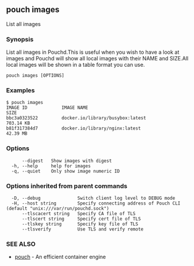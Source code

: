 ## pouch images

List all images

### Synopsis

List all images in Pouchd.This is useful when you wish to have a look at images and Pouchd will show all local images with their NAME and SIZE.All local images will be shown in a table format you can use.

```
pouch images [OPTIONS]
```

### Examples

```
$ pouch images
IMAGE ID             IMAGE NAME                                               SIZE
bbc3a0323522         docker.io/library/busybox:latest                         703.14 KB
b81f317384d7         docker.io/library/nginx:latest                           42.39 MB
```

### Options

```
      --digest   Show images with digest
  -h, --help     help for images
  -q, --quiet    Only show image numeric ID
```

### Options inherited from parent commands

```
  -D, --debug              Switch client log level to DEBUG mode
  -H, --host string        Specify connecting address of Pouch CLI (default "unix:///var/run/pouchd.sock")
      --tlscacert string   Specify CA file of TLS
      --tlscert string     Specify cert file of TLS
      --tlskey string      Specify key file of TLS
      --tlsverify          Use TLS and verify remote
```

### SEE ALSO

* [pouch](pouch.md)	 - An efficient container engine

